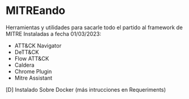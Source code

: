 # MITREando
Herramientas y utilidades para sacarle todo el partido al framework de MITRE
Instaladas a fecha 01/03/2023:
- ATT&CK Navigator
- DeTT&CK
- Flow ATT&CK
- Caldera
- Chrome Plugin
- Mitre Assistant

[D] Instalado Sobre Docker (más intrucciones en Requeriments)
